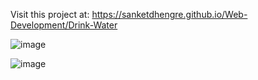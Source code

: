 Visit this project at: https://sanketdhengre.github.io/Web-Development/Drink-Water

![image](https://user-images.githubusercontent.com/83276393/234688368-5594f536-8d0c-431b-9ad8-28b93e3d3cee.png)


![image](https://user-images.githubusercontent.com/83276393/234688539-ed186512-b94e-4039-8cdc-d81542ebf59d.png)

